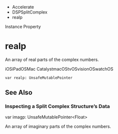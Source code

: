 

- Accelerate
- DSPSplitComplex
-  realp 

Instance Property

# realp

An array of real parts of the complex numbers.

iOSiPadOSMac CatalystmacOStvOSvisionOSwatchOS

``` source
var realp: UnsafeMutablePointer
```

## See Also

### Inspecting a Split Complex Structure’s Data

var imagp: UnsafeMutablePointer&lt;Float>

An array of imaginary parts of the complex numbers.

